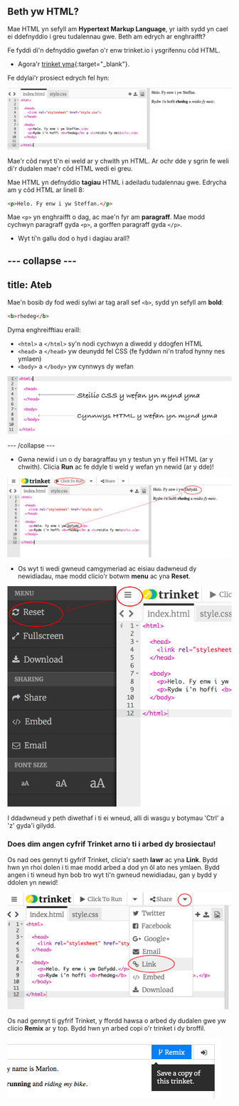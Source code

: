## Beth yw HTML?

Mae HTML yn sefyll am **Hypertext Markup Language**, yr iaith sydd yn cael ei ddefnyddio i greu tudalennau gwe. Beth am edrych ar enghraifft?

Fe fyddi di'n defnyddio gwefan o'r enw trinket.io i ysgrifennu côd HTML.

+ Agora'r [trinket yma](https://trinket.io/html/ea9424d89f){:target="_blank"}.

Fe ddylai'r prosiect edrych fel hyn:

![screenshot](images/birthday-starter.png)

Mae'r côd rwyt ti'n ei weld ar y chwith yn HTML. Ar ochr dde y sgrin fe weli di'r dudalen mae'r côd HTML wedi ei greu. 

Mae HTML yn defnyddio **tagiau** HTML i adeiladu tudalennau gwe. Edrycha am y côd HTML ar linell 8: 

```html
<p>Helo. Fy enw i yw Steffan.</p>
```

Mae `<p>` yn enghraifft o dag, ac mae'n fyr am **paragraff**. Mae modd cychwyn paragraff gyda `<p>`, a gorffen paragraff gyda `</p>`.

+ Wyt ti'n gallu dod o hyd i dagiau arall?

--- collapse ---
---
title: Ateb
---
Mae'n bosib dy fod wedi sylwi ar tag arall sef `<b>`, sydd yn sefyll am __bold__:

```html
<b>rhedeg</b>
```

Dyma enghreifftiau eraill:

+ `<html>` a `</html>` sy'n nodi cychwyn a diwedd y ddogfen HTML
+ `<head>` a `</head>` yw deunydd fel CSS (fe fyddwn ni'n trafod hynny nes ymlaen) 
+ `<body>` a `</body>` yw cynnwys dy wefan

![screenshot](images/birthday-head-body.png)

--- /collapse ---

+ Gwna newid i un o dy baragraffau yn y testun yn y ffeil HTML (ar y chwith). Clicia **Run** ac fe ddyle ti weld y wefan yn newid (ar y dde)!

![screenshot](images/birthday-edit-html.png)

+ Os wyt ti wedi gwneud camgymeriad ac eisiau dadwneud dy newidiadau, mae modd clicio'r botwm **menu** ac yna **Reset**. 

![screenshot](images/birthday-reset.png)

I ddadwneud y peth diwethaf i ti ei wneud, alli di wasgu y botymau 'Ctrl' a 'z' gyda'i gilydd. 

### Does dim angen cyfrif Trinket arno ti i arbed dy brosiectau! 

Os nad oes gennyt ti gyfrif Trinket, clicia'r saeth **lawr** ac yna **Link**. Bydd hwn yn rhoi dolen i ti mae modd arbed a dod yn ôl ato nes ymlaen. Bydd angen i ti wneud hyn bob tro wyt ti'n gwneud newidiadau, gan y bydd y ddolen yn newid! 

![screenshot](images/birthday-link.png)

Os nad gennyt ti gyfrif Trinket, y ffordd hawsa o arbed dy dudalen gwe yw clicio **Remix** ar y top. Bydd hwn yn arbed copi o'r trinket i dy broffil. 


![screenshot](images/birthday-remix.png)
